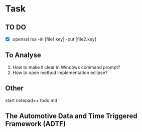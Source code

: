 # Task
## TO DO
 - [x] openssl rsa -in [file1.key] -out [file2.key]

## To Analyse 
1. How to make ll clear in Windows command prompt?
1. How to open method implementation eclipse?


## Other
start notepad++ todo.md

## The Automotive Data and Time Triggered Framework (ADTF) 
